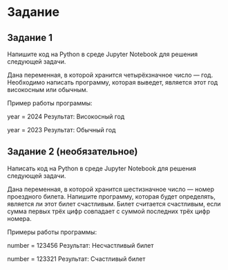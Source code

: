 # Задание

## Задание 1
Напишите код на Python в среде Jupyter Notebook для решения следующей задачи.

Дана переменная, в которой хранится четырёхзначное число — год. Необходимо написать программу, которая выведет, является этот год високосным или обычным.

Пример работы программы:

year = 2024
Результат:
Високосный год

year = 2023
Результат:
Обычный год

## Задание 2 (необязательное)
Написать код на Python в среде Jupyter Notebook для решения следующей задачи.

Дана переменная, в которой хранится шестизначное число — номер проездного билета. Напишите программу, которая будет определять, является ли этот билет счастливым. Билет считается счастливым, если сумма первых трёх цифр совпадает с суммой последних трёх цифр номера.

Примеры работы программы:

number = 123456
Результат:
Несчастливый билет

number = 123321
Результат:
Счастливый билет
